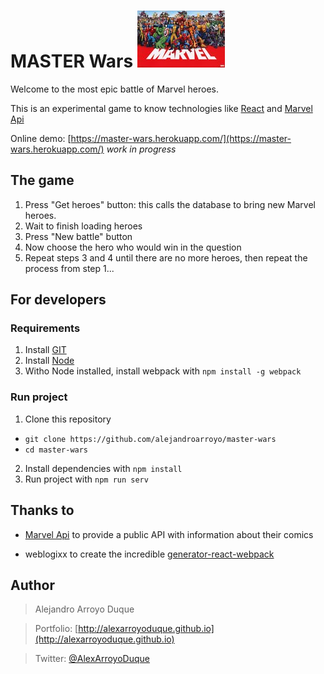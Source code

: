 # MASTER Wars ![MARVEL](https://github.com/alexarroyoduque/marvel-master/blob/master/src/images/marvel.jpg)

Welcome to the most epic battle of Marvel heroes.


This is an experimental game to know technologies like [React](https://facebook.github.io/react) and [Marvel Api](http://developer.marvel.com/)

Online demo: [https://master-wars.herokuapp.com/](https://master-wars.herokuapp.com/) *work in progress*

## The game
1. Press "Get heroes" button: this calls the database to bring new Marvel heroes.
2. Wait to finish loading heroes
3. Press "New battle" button
4. Now choose the hero who would win in the question
5. Repeat steps 3 and 4 until there are no more heroes, then repeat the process from step 1...

## For developers
### Requirements
1. Install [GIT](http://git-scm.com/)
2. Install [Node](http://nodejs.org/)
3. Witho Node installed, install webpack with `npm install -g webpack`

### Run project
1. Clone this repository
  + `git clone https://github.com/alejandroarroyo/master-wars`
  + `cd master-wars`
2. Install dependencies with `npm install`
3. Run project with `npm run serv`

## Thanks to

- [Marvel Api](http://developer.marvel.com/) to provide a public API with information about their comics

- weblogixx to create the incredible
[generator-react-webpack](https://github.com/newtriks/generator-react-webpack)

## Author
> Alejandro Arroyo Duque

> Portfolio: [http://alexarroyoduque.github.io](http://alexarroyoduque.github.io)

> Twitter: [@AlexArroyoDuque](https://twitter.com/AlexArroyoDuque)
